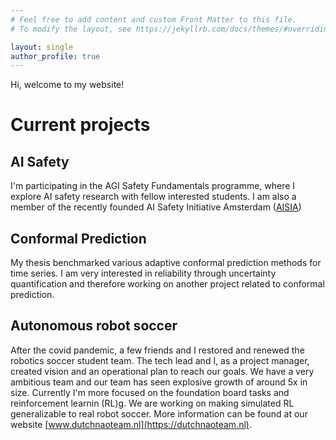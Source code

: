 ```yaml
---
# Feel free to add content and custom Front Matter to this file.
# To modify the layout, see https://jekyllrb.com/docs/themes/#overriding-theme-defaults

layout: single
author_profile: true
---
```

<!-- website icon
<link rel="icon" type="image/x-icon" href="/images/favicon.ico">

-->
 
Hi, welcome to my website!

# Current projects

## AI Safety
I'm participating in the AGI Safety Fundamentals programme, where I explore AI safety research with fellow interested students. I am also a member of the recently founded AI Safety Initiative Amsterdam ([AISIA](https://aisafetyamsterdam.com/))


## Conformal Prediction
My thesis benchmarked various adaptive conformal prediction methods for time series. I am very interested in reliability through uncertainty quantification and therefore working on another project related to conformal prediction.

## Autonomous robot soccer
After the covid pandemic, a few friends and I restored and renewed the robotics soccer student team. The tech lead and I, as a project manager, created vision and an operational plan to reach our goals. We have a very ambitious team and our team has seen explosive growth of around 5x in size. Currently I'm more focused on the foundation board tasks and reinforcement learnin (RL)g. We are working on making simulated RL generalizable to real robot soccer. More information can be found at our website [www.dutchnaoteam.nl](https://dutchnaoteam.nl).
